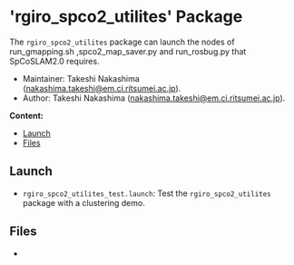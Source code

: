 # 'rgiro_spco2_utilites' Package

The `rgiro_spco2_utilites` package can launch the nodes of run_gmapping.sh ,spco2_map_saver.py and run_rosbug.py that SpCoSLAM2.0 requires.

*   Maintainer: Takeshi Nakashima ([nakashima.takeshi@em.ci.ritsumei.ac.jp](mailto:nakashima.takeshi@em.ci.ritsumei.ac.jp)).
*   Author: Takeshi Nakashima ([nakashima.takeshi@em.ci.ritsumei.ac.jp](mailto:nakashima.takeshi@em.ci.ritsumei.ac.jp)).

**Content:**

*   [Launch](#launch)
*   [Files](#files)

## Launch

*   `rgiro_spco2_utilites_test.launch`: Test the `rgiro_spco2_utilites` package with a clustering demo.


## Files
*   
